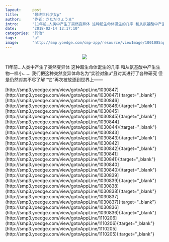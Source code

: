 ```yaml
---
layout:     post
title:      "最终世代少女μ"
author:     "作者：きただりょうま"
intro:      "11年前…人类中产生了突然变异体 这种超生命体诞生的几率 和从氨基酸中产生生物一样小…… 我们把这种突然变异体命名为“实验对象μ”且对其进行了各种研究 但是仍然对其不尽了解 “它”再次被放逐到世界上——"
date:       "2018-02-14 12:17:10"
categories: "其他"
tags:       "μ"
image:      "http://smp.yoedge.com/smp-app/resource/viewImage/1001085appline.png"
---
```

<div style="text-align: center">
<p><img src="http://smp.yoedge.com/smp-app/resource/viewImage/1001085appline.png"/></p>
</div>
<p class="post-meta">
<span>11年前…人类中产生了突然变异体 这种超生命体诞生的几率 和从氨基酸中产生生物一样小…… 我们把这种突然变异体命名为“实验对象μ”且对其进行了各种研究 但是仍然对其不尽了解 “它”再次被放逐到世界上——</span>
</p>
[http://smp3.yoedge.com/view/gotoAppLine/1030847](http://smp3.yoedge.com/view/gotoAppLine/1030847){:target="_blank"}
[http://smp3.yoedge.com/view/gotoAppLine/1030846](http://smp3.yoedge.com/view/gotoAppLine/1030846){:target="_blank"}
[http://smp3.yoedge.com/view/gotoAppLine/1030845](http://smp3.yoedge.com/view/gotoAppLine/1030845){:target="_blank"}
[http://smp3.yoedge.com/view/gotoAppLine/1030844](http://smp3.yoedge.com/view/gotoAppLine/1030844){:target="_blank"}
[http://smp3.yoedge.com/view/gotoAppLine/1030843](http://smp3.yoedge.com/view/gotoAppLine/1030843){:target="_blank"}
[http://smp3.yoedge.com/view/gotoAppLine/1030842](http://smp3.yoedge.com/view/gotoAppLine/1030842){:target="_blank"}
[http://smp3.yoedge.com/view/gotoAppLine/1030841](http://smp3.yoedge.com/view/gotoAppLine/1030841){:target="_blank"}
[http://smp3.yoedge.com/view/gotoAppLine/1030840](http://smp3.yoedge.com/view/gotoAppLine/1030840){:target="_blank"}
[http://smp3.yoedge.com/view/gotoAppLine/1030839](http://smp3.yoedge.com/view/gotoAppLine/1030839){:target="_blank"}
[http://smp3.yoedge.com/view/gotoAppLine/1030838](http://smp3.yoedge.com/view/gotoAppLine/1030838){:target="_blank"}
[http://smp3.yoedge.com/view/gotoAppLine/1030837](http://smp3.yoedge.com/view/gotoAppLine/1030837){:target="_blank"}
[http://smp3.yoedge.com/view/gotoAppLine/1030836](http://smp3.yoedge.com/view/gotoAppLine/1030836){:target="_blank"}
[http://smp3.yoedge.com/view/gotoAppLine/1110206](http://smp3.yoedge.com/view/gotoAppLine/1110206){:target="_blank"}
[http://smp3.yoedge.com/view/gotoAppLine/1110205](http://smp3.yoedge.com/view/gotoAppLine/1110205){:target="_blank"}


